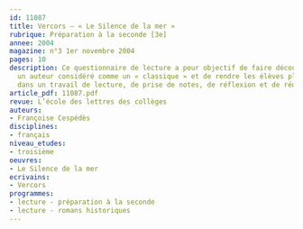 ```yaml
---
id: 11087
title: Vercors – « Le Silence de la mer »
rubrique: Préparation à la seconde [3e]
annee: 2004
magazine: n°3 1er novembre 2004
pages: 10
description: Ce questionnaire de lecture a pour objectif de faire découvrir à la classe
  un auteur considéré comme un « classique » et de rendre les élèves plus autonomes
  dans un travail de lecture, de prise de notes, de réflexion et de rédaction.
article_pdf: 11087.pdf
revue: L’école des lettres des collèges
auteurs:
- Françoise Cespédès
disciplines:
- français
niveau_etudes:
- troisième
oeuvres:
- Le Silence de la mer
ecrivains:
- Vercors
programmes:
- lecture - préparation à la seconde
- lecture - romans historiques
---
```

